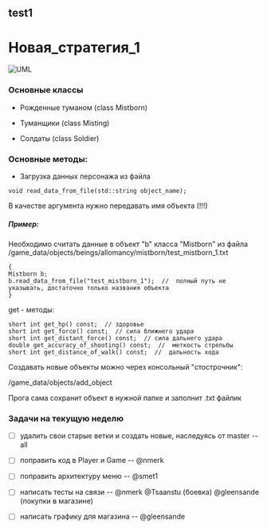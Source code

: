 
## test1

# Новая_стратегия_1

![UML](uml.png)

### Основные классы


* Рожденные туманом (class Mistborn)

* Туманщики (class Misting)

* Солдаты (class Soldier)


### Основные методы:

* Загрузка данных персонажа из файла

```
void read_data_from_file(std::string object_name);
```

В качестве аргумента нужно передавать имя объекта (!!!)

##### Пример:

Необходимо считать данные в объект "b" класса "Mistborn" из
файла /game_data/objects/beings/allomancy/mistborn/test_mistborn_1.txt

```
{
Mistborn b;
b.read_data_from_file("test_mistborn_1");  //  полный путь не указывать, достаточно только названия объекта
}
```

get - методы:
```
short int get_hp() const;  // здоровье
short int get_force() const;  // сила ближнего удара
short int get_distant_force() const;  // сила дальнего удара
double get_accuracy_of_shooting() const;  //  меткость стрельбы
short int get_distance_of_walk() const;  //  дальность хода
```

Создавать новые объекты можно через консольный "стострочник":

/game_data/objects/add_object

Прога сама сохранит объект в нужной папке и заполнит .txt файлик

### Задачи на текущую неделю

- [ ] удалить свои старые ветки и создать новые, наследуясь от master -- all
- [ ] поправить код в Player и Game -- @nmerk
- [ ] поправить архитектуру меню -- @smet1
- [ ] написать тесты на связи -- @nmerk @Tsaanstu (боевка) @gleensande (покупки в магазине)
- [ ] написать графику для магазина -- @gleensande 

